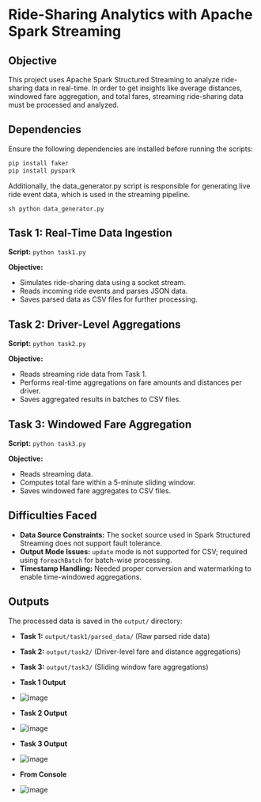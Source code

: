 # Ride-Sharing Analytics with Apache Spark Streaming

## Objective
This project uses Apache Spark Structured Streaming to analyze ride-sharing data in real-time. In order to get insights like average distances, windowed fare aggregation, and total fares, streaming ride-sharing data must be processed and analyzed.

## Dependencies
Ensure the following dependencies are installed before running the scripts:
```sh
pip install faker
pip install pyspark
```
Additionally, the data_generator.py script is responsible for generating live ride event data, which is used in the streaming pipeline.

```sh python data_generator.py ```

## Task 1: Real-Time Data Ingestion
**Script:** `python task1.py`

**Objective:**
- Simulates ride-sharing data using a socket stream.
- Reads incoming ride events and parses JSON data.
- Saves parsed data as CSV files for further processing.

## Task 2: Driver-Level Aggregations
**Script:** `python task2.py`

**Objective:**
- Reads streaming ride data from Task 1.
- Performs real-time aggregations on fare amounts and distances per driver.
- Saves aggregated results in batches to CSV files.

## Task 3: Windowed Fare Aggregation
**Script:** `python task3.py`

**Objective:**
- Reads streaming data.
- Computes total fare within a 5-minute sliding window.
- Saves windowed fare aggregates to CSV files.

## Difficulties Faced
- **Data Source Constraints:** The socket source used in Spark Structured Streaming does not support fault tolerance.
- **Output Mode Issues:** `update` mode is not supported for CSV; required using `foreachBatch` for batch-wise processing.
- **Timestamp Handling:** Needed proper conversion and watermarking to enable time-windowed aggregations.

## Outputs
The processed data is saved in the `output/` directory:
- **Task 1:** `output/task1/parsed_data/` (Raw parsed ride data)
- **Task 2:** `output/task2/` (Driver-level fare and distance aggregations)
- **Task 3:** `output/task3/` (Sliding window fare aggregations)

- **Task 1 Output**
  
- ![image](https://github.com/user-attachments/assets/1a315c79-2f53-4a63-85f4-a1442d84aef6)

- **Task 2 Output**

- ![image](https://github.com/user-attachments/assets/cb697884-a396-4bdf-8dad-e573ec65f838)

- **Task 3 Output**

- ![image](https://github.com/user-attachments/assets/4e499c26-db12-40e2-a38d-c2c8b97d36a6)

- **From Console**

- ![image](https://github.com/user-attachments/assets/08834626-d5eb-43df-95a2-640d91e59e8e)






